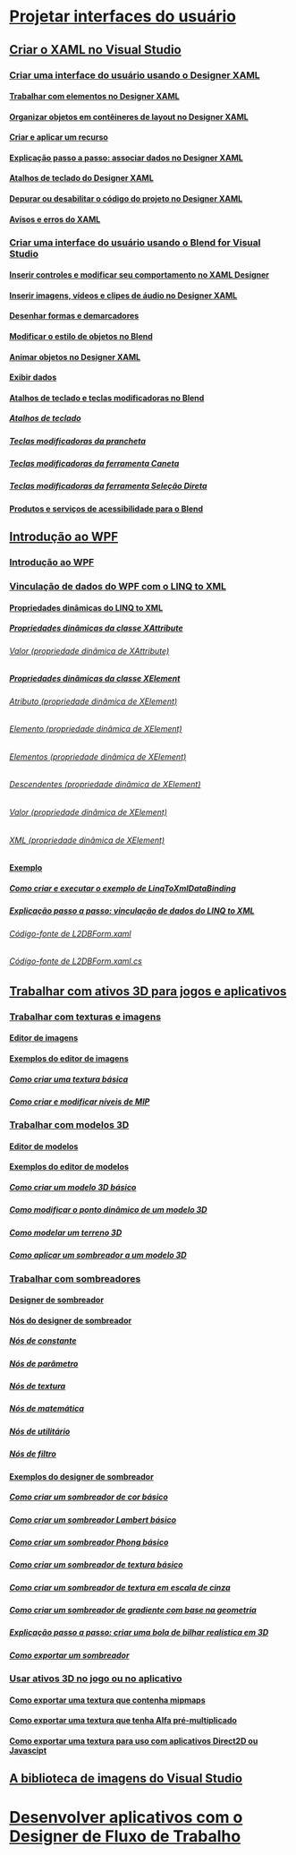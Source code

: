 # [Projetar interfaces do usuário](designing-user-interfaces.md)
## [Criar o XAML no Visual Studio](designing-xaml-in-visual-studio.md)
### [Criar uma interface do usuário usando o Designer XAML](creating-a-ui-by-using-xaml-designer-in-visual-studio.md)
#### [Trabalhar com elementos no Designer XAML](working-with-elements-in-xaml-designer.md)
#### [Organizar objetos em contêineres de layout no Designer XAML](organize-objects-into-layout-containers-in-xaml-designer.md)
#### [Criar e aplicar um recurso](how-to-create-and-apply-a-resource.md)
#### [Explicação passo a passo: associar dados no Designer XAML](walkthrough-binding-to-data-in-xaml-designer.md)
#### [Atalhos de teclado do Designer XAML](keyboard-shortcuts-for-xaml-designer.md)
#### [Depurar ou desabilitar o código do projeto no Designer XAML](debugging-or-disabling-project-code-in-xaml-designer.md)
#### [Avisos e erros do XAML](xaml-errors-warnings.md)
### [Criar uma interface do usuário usando o Blend for Visual Studio](creating-a-ui-by-using-blend-for-visual-studio.md)
#### [Inserir controles e modificar seu comportamento no XAML Designer](insert-controls-and-modify-their-behavior-in-xaml-designer.md)
#### [Inserir imagens, vídeos e clipes de áudio no Designer XAML](insert-images-videos-and-audio-clips-in-xaml-designer.md)
#### [Desenhar formas e demarcadores](draw-shapes-and-paths.md)
#### [Modificar o estilo de objetos no Blend](modify-the-style-of-objects-in-blend.md)
#### [Animar objetos no Designer XAML](animate-objects-in-xaml-designer.md)
#### [Exibir dados](display-data-in-blend.md)
#### [Atalhos de teclado e teclas modificadoras no Blend](keyboard-shortcuts-and-modifier-keys-in-blend.md)
##### [Atalhos de teclado](keyboard-shortcuts-in-blend.md)
##### [Teclas modificadoras da prancheta](artboard-modifier-keys-in-blend.md)
##### [Teclas modificadoras da ferramenta Caneta](pen-tool-modifier-keys-in-blend.md)
##### [Teclas modificadoras da ferramenta Seleção Direta](direct-selection-tool-modifier-keys-in-blend.md)
#### [Produtos e serviços de acessibilidade para o Blend](accessibility-products-and-services-blend.md)
## [Introdução ao WPF](getting-started-with-wpf.md)
### [Introdução ao WPF](introduction-to-wpf.md)
### [Vinculação de dados do WPF com o LINQ to XML](wpf-data-binding-with-linq-to-xml-overview.md)
#### [Propriedades dinâmicas do LINQ to XML](linq-to-xml-dynamic-properties.md)
##### [Propriedades dinâmicas da classe XAttribute](xattribute-class-dynamic-properties.md)
###### [Valor (propriedade dinâmica de XAttribute)](value-xattribute-dynamic-property.md)
##### [Propriedades dinâmicas da classe XElement](xelement-class-dynamic-properties.md)
###### [Atributo (propriedade dinâmica de XElement)](attribute-xelement-dynamic-property.md)
###### [Elemento (propriedade dinâmica de XElement)](element-xelement-dynamic-property.md)
###### [Elementos (propriedade dinâmica de XElement)](elements-xelement-dynamic-property.md)
###### [Descendentes (propriedade dinâmica de XElement)](descendants-xelement-dynamic-property.md)
###### [Valor (propriedade dinâmica de XElement)](value-xelement-dynamic-property.md)
###### [XML (propriedade dinâmica de XElement)](xml-xelement-dynamic-property.md)
#### [Exemplo](wpf-data-binding-using-linq-to-xml-example.md)
##### [Como criar e executar o exemplo de LinqToXmlDataBinding](how-to-build-and-run-the-linqtoxmldatabinding-example.md)
##### [Explicação passo a passo: vinculação de dados do LINQ to XML](walkthrough-linqtoxmldatabinding-example.md)
###### [Código-fonte de L2DBForm.xaml](l2dbform-xaml-source-code.md)
###### [Código-fonte de L2DBForm.xaml.cs](l2dbform-xaml-cs-source-code.md)
## [Trabalhar com ativos 3D para jogos e aplicativos](working-with-3-d-assets-for-games-and-apps.md)
### [Trabalhar com texturas e imagens](working-with-textures-and-images.md)
#### [Editor de imagens](image-editor.md)
#### [Exemplos do editor de imagens](image-editor-examples.md)
##### [Como criar uma textura básica](how-to-create-a-basic-texture.md)
##### [Como criar e modificar níveis de MIP](how-to-create-and-modify-mip-levels.md)
### [Trabalhar com modelos 3D](working-with-3-d-models.md)
#### [Editor de modelos](model-editor.md)
#### [Exemplos do editor de modelos](model-editor-examples.md)
##### [Como criar um modelo 3D básico](how-to-create-a-basic-3-d-model.md)
##### [Como modificar o ponto dinâmico de um modelo 3D](how-to-modify-the-pivot-point-of-a-3-d-model.md)
##### [Como modelar um terreno 3D](how-to-model-3-d-terrain.md)
##### [Como aplicar um sombreador a um modelo 3D](how-to-apply-a-shader-to-a-3-d-model.md)
### [Trabalhar com sombreadores](working-with-shaders.md)
#### [Designer de sombreador](shader-designer.md)
#### [Nós do designer de sombreador](shader-designer-nodes.md)
##### [Nós de constante](constant-nodes.md)
##### [Nós de parâmetro](parameter-nodes.md)
##### [Nós de textura](texture-nodes.md)
##### [Nós de matemática](math-nodes.md)
##### [Nós de utilitário](utility-nodes.md)
##### [Nós de filtro](filter-nodes.md)
#### [Exemplos do designer de sombreador](shader-designer-examples.md)
##### [Como criar um sombreador de cor básico](how-to-create-a-basic-color-shader.md)
##### [Como criar um sombreador Lambert básico](how-to-create-a-basic-lambert-shader.md)
##### [Como criar um sombreador Phong básico](how-to-create-a-basic-phong-shader.md)
##### [Como criar um sombreador de textura básico](how-to-create-a-basic-texture-shader.md)
##### [Como criar um sombreador de textura em escala de cinza](how-to-create-a-grayscale-texture-shader.md)
##### [Como criar um sombreador de gradiente com base na geometria](how-to-create-a-geometry-based-gradient-shader.md)
##### [Explicação passo a passo: criar uma bola de bilhar realística em 3D](walkthrough-creating-a-realistic-3-d-billiard-ball.md)
##### [Como exportar um sombreador](how-to-export-a-shader.md)
### [Usar ativos 3D no jogo ou no aplicativo](using-3-d-assets-in-your-game-or-app.md)
#### [Como exportar uma textura que contenha mipmaps](how-to-export-a-texture-that-contains-mipmaps.md)
#### [Como exportar uma textura que tenha Alfa pré-multiplicado](how-to-export-a-texture-that-has-premultiplied-alpha.md)
#### [Como exportar uma textura para uso com aplicativos Direct2D ou Javascipt](how-to-export-a-texture-for-use-with-direct2d-or-javascipt-apps.md)
## [A biblioteca de imagens do Visual Studio](the-visual-studio-image-library.md)
# [Desenvolver aplicativos com o Designer de Fluxo de Trabalho](../workflow-designer/developing-applications-with-the-workflow-designer.md)
